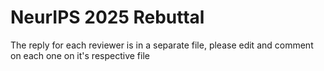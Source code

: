 # NeurIPS 2025 Rebuttal

The reply for each reviewer is in a separate file, please edit and comment on each one on it's respective file
